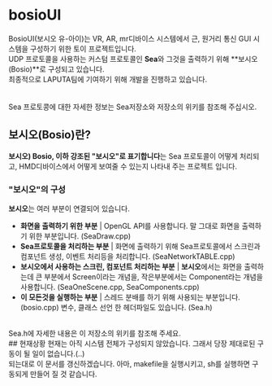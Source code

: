 # bosioUI
BosioUI(보시오 유-아이)는 VR, AR, mr디바이스 시스템에서 근, 원거리 통신 GUI 시스템을 구성하기 위한 토이 프로젝트입니다.<br>
UDP 프로토콜을 사용하는 커스텀 프로토콜인 **Sea**와 그것을 출력하기 위해 **보시오(Bosio)**로 구성되고 있습니다.<br>
최종적으로 LAPUTA팀에 기여하기 위해 개발을 진행하고 있습니다.<br>
<br><br>
Sea 프로토콩에 대한 자세한 정보는 Sea저장소와 저장소의 위키를 참조해 주십시오.<br>
## 보시오(Bosio)란?
**보시오) Bosio, 이하 강조된 "보시오"로 표기합니다**는 Sea 프로토콜이 어떻게 처리되고, HMD디바이스에서 어떻게 보여줄 수 있는지 나타내 주는 프로젝트 입니다.<br>
### "보시오"의 구성
**보시오**는 여러 부분이 연결되어 있습니다.
- **화면을 출력하기 위한 부분** | OpenGL API를 사용합니다. 말 그대로 화면을 출력하기 위한 부분입니다. (SeaDraw.cpp)
- **Sea프로토콜을 처리하는 부분** | 화면에 출력하기 위해 Sea프로토콜에서 스크린과 컴포넌트 생성, 이벤트 처리등을 처리합니다. (SeaNetworkTABLE.cpp)
- **보시오에서 사용하는 스크린, 컴포넌트 처리하는 부분** | **보시오**에서는 화면을 출력하는데 큰 부분에서 Screen이라는 개념을, 작은부분에서는 Component라는 개념을 사용합니다. (SeaOneScene.cpp, SeaComponents.cpp)
- **이 모든것을 실행하는 부분** | 스레드 분배를 하기 위해 사용되는 부분입니다. (bosio.cpp)
변수, 클래스 선언 한 헤더파일도 있습니다. (Sea.h)<br>
<br>
Sea.h에  자세한 내용은 이 저장소의 위키를 참조해 주세요.<br>
## 현재상황
현재는 아직 시스템 전체가 구성되지 않았습니다. 그래서 당장 제대로된 구동이 될 일이 없습니다.(..)<br>
되는대로 이 문서를 갱신하겠습니다. 아마, makefile을 실행시키고, sh를 실행하면 구동되게 만들어 질 것 같습니다.<br>
